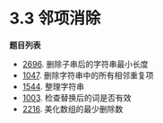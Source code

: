# 3.3 邻项消除

**题目列表**

- [2696](https://leetcode.cn/problems/minimum-string-length-after-removing-substrings/description/). 删除子串后的字符串最小长度
- [1047](https://leetcode.cn/problems/remove-all-adjacent-duplicates-in-string/description/). 删除字符串中的所有相邻重复项
- [1544](https://leetcode.cn/problems/make-the-string-great/description/). 整理字符串
- [1003](https://leetcode.cn/problems/check-if-word-is-valid-after-substitutions/description/). 检查替换后的词是否有效
- [2216](https://leetcode.cn/problems/minimum-deletions-to-make-array-beautiful/description/). 美化数组的最少删除数

